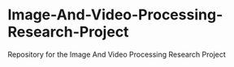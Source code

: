 # Image-And-Video-Processing-Research-Project
Repository for the Image And Video Processing Research Project
